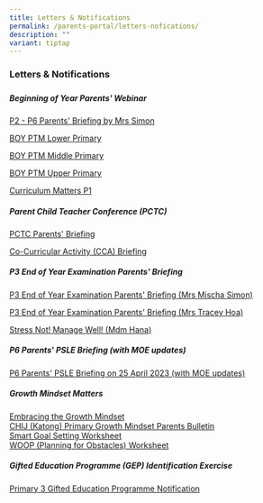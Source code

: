 ```yaml
---
title: Letters & Notifications
permalink: /parents-portal/letters-nofications/
description: ""
variant: tiptap
---
```

<h3>Letters &amp; Notifications</h3>
<h5></h5>
<h5><strong>Beginning of Year Parents' Webinar</strong></h5>
<p><a href="/files/Parents'%20Webinar/CHIJ_KCP_P2___P6_Parents__Briefing_2024__Mrs__Simon_.pdf" rel="noopener noreferrer nofollow" target="_blank">P2 - P6 Parents' Briefing by Mrs Simon</a>
</p>
<p><a href="/files/Parents'%20Webinar/2024_BOY_PTM_LPYH_PRESENTATION_P2.pdf" rel="noopener noreferrer nofollow" target="_blank">BOY PTM Lower Primary</a>
</p>
<p><a href="/files/Parents'%20Webinar/2024_BOY_PTM_MPYH_PRESENTATION.pdf" rel="noopener noreferrer nofollow" target="_blank">BOY PTM Middle Primary</a>
</p>
<p><a href="/files/Parents'%20Webinar/2024_BOY_PTM__UPYH_PRESENTATION.pdf" rel="noopener noreferrer nofollow" target="_blank">BOY PTM Upper Primary</a>
</p>
<p><a href="/files/Parents'%20Webinar/Curriculum_Matters__P1_Day_1_2024.pdf" rel="noopener noreferrer nofollow" target="_blank">Curriculum Matters P1</a>
</p>
<h5><strong>Parent Child Teacher Conference (PCTC)</strong></h5>
<p><a href="/files/2023%20chij%20pctc%20briefing_p1&amp;p2.pdf" rel="noopener noreferrer nofollow" target="_blank">PCTC Parents' Briefing</a>
</p>
<p><a href="/files/cca%20briefing_20%20oct%202023_website.pdf" rel="noopener noreferrer nofollow" target="_blank">Co-Curricular Activity (CCA) Briefing</a>
</p>
<h5><strong>P3 End of Year Examination Parents' Briefing</strong></h5>
<p><a href="/files/Parents%20Portal/p3%20end%20of%20year%20examination%20parents'%20briefing%20(mrs%20mischa%20simon).pdf" rel="noopener noreferrer nofollow" target="_blank">P3 End of Year Examination Parents' Briefing (Mrs Mischa Simon)</a>
</p>
<p><a href="/files/Parents%20Portal/p3%20end%20of%20year%20examination%20parents'%20briefing%20(mrs%20tracey%20hoa).pdf" rel="noopener noreferrer nofollow" target="_blank">P3 End of Year Examination Parents' Briefing (Mrs Tracey Hoa)</a>
</p>
<p><a href="/files/Parents%20Portal/stress%20not!%20manage%20well!%20(mdm%20hana).pdf" rel="noopener noreferrer nofollow" target="_blank">Stress Not! Manage Well! (Mdm Hana)</a>
</p>
<h5><strong>P6 Parents' PSLE Briefing (with MOE updates)</strong></h5>
<p><a href="/files/chijkcp%20p6%20parents%20briefing%2025%20april%202023%20(with%20moe%20updates).pdf" rel="noopener noreferrer nofollow" target="_blank">P6 Parents' PSLE Briefing on 25 April 2023 (with MOE updates)</a>
</p>
<h5><strong>Growth Mindset Matters</strong></h5>
<p><a href="" rel="noopener noreferrer nofollow" target="_blank">Embracing the Growth Mindset</a> 
<br><a href="" rel="noopener noreferrer nofollow" target="_blank">CHIJ (Katong) Primary Growth Mindset Parents Bulletin</a> 
<br><a href="" rel="noopener noreferrer nofollow" target="_blank">Smart Goal Setting Worksheet</a> 
<br><a href="" rel="noopener noreferrer nofollow" target="_blank">WOOP (Planning for Obstacles) Worksheet</a> 
<br>
</p>
<h5><strong>Gifted Education Programme (GEP) Identification Exercise</strong></h5>
<p><a href="/files/P3%20GEP%20NOTIFICATION%202023.pdf" rel="noopener noreferrer nofollow" target="_blank">Primary 3 Gifted Education Programme Notification</a>
</p>